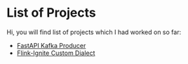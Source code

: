 # List of Projects

Hi, you will find list of projects which I had worked on so far:

- [FastAPI Kafka Producer](kafkaapi.md)
- [Flink-Ignite Custom Dialect](flink-ignite.md)

